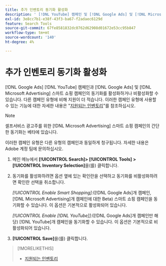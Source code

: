 ```yaml
---
title: 추가 인벤토리 동기화 활성화
description: ' [!DNL YouTube] 캠페인 및 [!DNL Google Ads] 및 [!DNL Microsoft Advertising] 스마트 쇼핑 캠페인을 동기화하는 방법을 알아봅니다.'
exl-id: 3e8cc7b1-e38f-43f3-ba67-f2adaec6129d
feature: Search Tools
source-git-commit: 67fe8581832dc0762d62908d01672e53cc95b847
workflow-type: tm+mt
source-wordcount: '140'
ht-degree: 4%

---
```


# 추가 인벤토리 동기화 활성화

[!DNL Google Ads] [!DNL YouTube] 캠페인과 [!DNL Google Ads] 및 [!DNL Microsoft Advertising] 스마트 쇼핑 캠페인의 동기화를 활성화하거나 비활성화할 수 있습니다. 다른 캠페인 유형에 비해 지원이 더 적습니다. 이러한 캠페인 유형에 사용할 수 있는 기능에 대한 자세한 내용은 &quot;[지원되는 인벤토리](/help/search-social-commerce/introduction/supported-inventory.md)&quot;를 참조하십시오.

>[!NOTE]
>
>셀프서비스 광고주를 위한 [!DNL Microsoft Advertising] 스마트 쇼핑 캠페인의 간단한 동기화는 베타에 있습니다.

이러한 캠페인 유형은 다른 유형의 캠페인과 동일하게 청구됩니다. 자세한 내용은 Adobe 계정 팀에 문의하십시오.

1. 메인 메뉴에서 **[!UICONTROL Search]> [!UICONTROL Tools] >[!UICONTROL Inventory Selection]**&#x200B;을(를) 클릭합니다.

1. 동기화를 활성화하려면 옵션 옆에 있는 확인란을 선택하고 동기화를 비활성화하려면 확인란 선택을 취소합니다.

   *[!UICONTROL Enable Smart Shopping]:*([!DNL Google Ads]개 캠페인, [!DNL Microsoft Advertising]개 캠페인에 대한 Beta) 스마트 쇼핑 캠페인을 동기화할 수 있습니다. 이 옵션은 기본적으로 활성화되어 있습니다.

   *[!UICONTROL Enable [!DNL YouTube]]:*([!DNL Google Ads]개 캠페인만 해당) [!DNL YouTube]개 캠페인을 동기화할 수 있습니다. 이 옵션은 기본적으로 비활성화되어 있습니다.

1. **[!UICONTROL Save]**&#x200B;을(를) 클릭합니다.

>[!MORELIKETHIS]
>
>* [지원되는 인벤토리](/help/search-social-commerce/introduction/supported-inventory.md)
